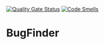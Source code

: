 [![Quality Gate Status](https://sonarcloud.io/api/project_badges/measure?project=MicheleTosi_BugFinder&metric=alert_status)](https://sonarcloud.io/summary/new_code?id=MicheleTosi_BugFinder)
[![Code Smells](https://sonarcloud.io/api/project_badges/measure?project=MicheleTosi_BugFinder&metric=code_smells)](https://sonarcloud.io/summary/new_code?id=MicheleTosi_BugFinder)

# BugFinder
